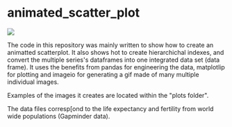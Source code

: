 # animated_scatter_plot

![](plots/FertilityVsLifeExpectancy.gif)

The code in this repository was mainly written to show how to create an animatted scatterplot. It also shows hot to create hierarchichal indexes, and convert the multiple series's dataframes
into one integrated data set (data frame). It uses the benefits from pandas for engineering the data, matplotlip for plotting and imageio for generating a gif made of many multiple individual images. 

Examples of the images it creates are located within the "plots folder". 

The data files corresp[ond to the life expectancy and fertility from world wide populations (Gapminder data). 
